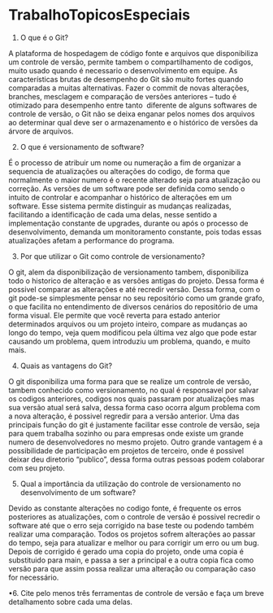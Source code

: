 # TrabalhoTopicosEspeciais

1. O que é o Git?

A plataforma de hospedagem de código fonte e arquivos que disponibiliza um controle de versão, permite tambem o 
compartilhamento de codigos, muito usado quando é necessario o desenvolvimento em equipe. As características 
brutas de desempenho do Git são muito fortes quando comparadas a muitas alternativas. Fazer o commit de novas 
alterações, branches, mesclagem e comparação de versões anteriores – tudo é otimizado para desempenho entre tanto
 diferente de alguns softwares de controle de versão, o Git não se deixa enganar pelos nomes dos arquivos ao determinar
 qual deve ser o armazenamento e o histórico de versões da árvore de arquivos.

2. O que é versionamento de software?

É o processo de atribuir um nome ou numeração a fim de organizar a sequencia de atualizações  ou alterações do codigo,
 de forma que normalmente o maior numero é o recente alterado seja para atualização ou correção. As versões de um 
software pode ser definida como sendo o intuito de controlar e acompanhar o histórico de alterações em um software.
 Esse sistema permite distinguir as mudanças realizadas, facilitando a identificação de cada uma delas, nesse sentido
 a implementação constante de upgrades, durante ou após o processo de desenvolvimento, demanda um monitoramento constante, 
pois todas essas atualizações afetam a performance do programa.

3. Por que utilizar o Git como controle de versionamento?

O git, alem da disponibilização de versionamento tambem,  disponibiliza todo o historico de alteração e as versões 
 antigas do projeto. Dessa forma é possivel comparar as alterações e até recredir versão. Dessa forma, com o git 
pode-se simplesmente pensar no seu repositório como um grande grafo, o que facilita no entendimento de diversos 
cenários do repositório de uma forma visual. Ele permite que você reverta para estado anterior determinados arquivos
 ou um projeto inteiro, compare as mudanças ao longo do tempo, veja quem modificou pela última vez algo que pode
 estar causando um problema, quem introduziu um problema, quando, e muito mais.

4. Quais as vantagens do Git? 

O git disponibiliza uma forma para que se realize um controle de versão, tambem conhecido como versionamento,
 no qual é responsavel por salvar os codigos anteriores, codigos nos quais passaram por atualizações mas sua
 versão atual será salva, dessa forma caso ocorra algum problema com a nova alteração, é possivel regredir para
 a versão anterior. Uma das principais função do git é justamente facilitar esse controle de versão, seja para 
quem trabalha sozinho ou para empresas onde existe um grande numero de desenvolvedores no mesmo projeto. Outro 
grande vantagem é a possibilidade de participação em projetos de terceiro, onde é possivel deixar deu diretorio 
“publico”, dessa forma outras pessoas podem colaborar com seu projeto.

5. Qual a importância da utilização do controle de versionamento no desenvolvimento de um software?

Devido as constante alterações no codigo fonte, é frequente os erros posteriores as atualizações, com o controle 
de versão é possivel recredir o software até que o erro seja corrigido na  base teste ou podendo também realizar
 uma comparação. Todos os projetos sofrem alterações ao passar do tempo, seja para atualizar e melhor ou para
 corrigir um erro ou um bug. Depois de corrigido é gerado uma copia do projeto, onde uma copia é substituido para
 main, e passa a ser a principal e a outra copia fica como versão para que assim possa realizar uma alteração ou 
comparação caso for necessário.

•6. Cite pelo menos três ferramentas de controle de versão e faça um breve detalhamento sobre cada uma delas.